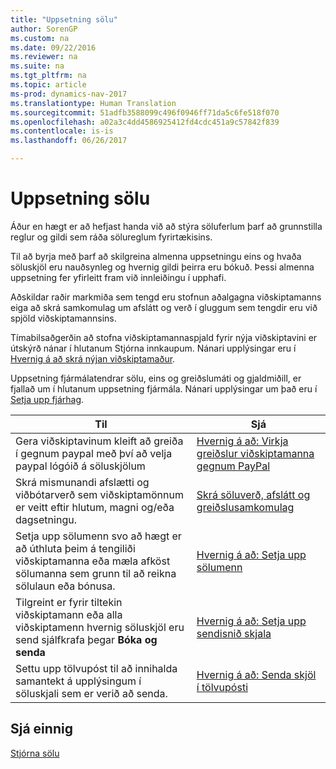 ```yaml
---
title: "Uppsetning sölu"
author: SorenGP
ms.custom: na
ms.date: 09/22/2016
ms.reviewer: na
ms.suite: na
ms.tgt_pltfrm: na
ms.topic: article
ms-prod: dynamics-nav-2017
ms.translationtype: Human Translation
ms.sourcegitcommit: 51adfb3588099c496f0946ff71da5c6fe518f070
ms.openlocfilehash: a02a3c4dd4586925412fd4cdc451a9c57842f839
ms.contentlocale: is-is
ms.lasthandoff: 06/26/2017

---
```


# <a name="set-up-sales"></a>Uppsetning sölu

Áður en hægt er að hefjast handa við að stýra söluferlum þarf að grunnstilla reglur og gildi sem ráða sölureglum fyrirtækisins.

Til að byrja með þarf að skilgreina almenna uppsetningu eins og hvaða söluskjöl eru nauðsynleg og hvernig gildi þeirra eru bókuð. Þessi almenna uppsetning fer yfirleitt fram við innleiðingu í upphafi.

Aðskildar raðir markmiða sem tengd eru stofnun aðalgagna viðskiptamanns eiga að skrá samkomulag um afslátt og verð í gluggum sem tengdir eru við spjöld viðskiptamannsins.

Tímabilsaðgerðin að stofna viðskiptamannaspjald fyrir nýja viðskiptavini er útskýrð nánar í hlutanum Stjórna innkaupum. Nánari upplýsingar eru í [Hvernig á að skrá nýjan viðskiptamaður](sales-how-register-new-customers.md).

Uppsetning fjármálatendrar sölu, eins og greiðslumáti og gjaldmiðill, er fjallað um í hlutanum uppsetning fjármála. Nánari upplýsingar um það eru í [Setja upp fjárhag](finance-setup-setup-finance-setup.md).

|Til |Sjá |
|---|----|
|Gera viðskiptavinum kleift að greiða í gegnum paypal með því að velja paypal lógóið á söluskjölum|[Hvernig á að: Virkja greiðslur viðskiptamanna gegnum PayPal](sales-how-enable-customer-payments-paypal.md)|
|Skrá mismunandi afslætti og viðbótarverð sem viðskiptamönnum er veitt eftir hlutum, magni og/eða dagsetningu.|[Skrá söluverð, afslátt og greiðslusamkomulag](sales-how-record-sales-price-discount-payment-agreements.md)|
|Setja upp sölumenn svo að hægt er að úthluta þeim á tengiliði viðskiptamanna eða mæla afköst sölumanna sem grunn til að reikna sölulaun eða bónusa.|[Hvernig á að: Setja upp sölumenn](sales-how-setup-salespeople.md)|
|Tilgreint er fyrir tiltekin viðskiptamann eða alla viðskiptamenn hvernig söluskjöl eru send sjálfkrafa þegar **Bóka og senda**|[Hvernig á að: Setja upp sendisnið skjala](sales-how-setup-document-send-profiles.md)|
|Settu upp tölvupóst til að innihalda samantekt á upplýsingum í söluskjali sem er verið að senda.|[Hvernig á að: Senda skjöl í tölvupósti](ui-how-send-documents-email.md)|

## <a name="see-also"></a>Sjá einnig  
[Stjórna sölu](sales-manage-sales.md)

